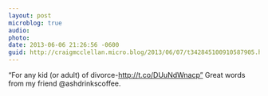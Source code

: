 ```yaml
---
layout: post
microblog: true
audio: 
photo: 
date: 2013-06-06 21:26:56 -0600
guid: http://craigmcclellan.micro.blog/2013/06/07/t342845100910587905.html
---
```

“For any kid (or adult) of divorce-http://t.co/DUuNdWnacp” Great words from my friend @ashdrinkscoffee.
